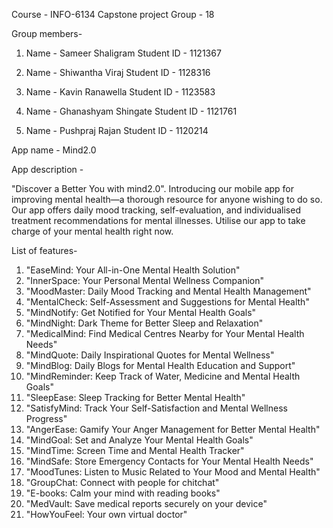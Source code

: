 Course - INFO-6134 Capstone project
Group - 18

Group members-

1. Name - Sameer Shaligram
   Student ID - 1121367

2. Name - Shiwantha Viraj
   Student ID - 1128316

3. Name - Kavin Ranawella
   Student ID - 1123583
   
4. Name - Ghanashyam Shingate
   Student ID - 1121761

5. Name - Pushpraj Rajan
   Student ID - 1120214

App name - Mind2.0

App description -

"Discover a Better You with mind2.0".
Introducing our mobile app for improving mental health—a thorough resource for anyone wishing to do so. Our app offers daily mood tracking, self-evaluation, and individualised treatment recommendations for mental illnesses. Utilise our app to take charge of your mental health right now.

List of features-

1. "EaseMind: Your All-in-One Mental Health Solution"
2. "InnerSpace: Your Personal Mental Wellness Companion"
3. "MoodMaster: Daily Mood Tracking and Mental Health Management"
4. "MentalCheck: Self-Assessment and Suggestions for Mental Health"
5. "MindNotify: Get Notified for Your Mental Health Goals"
6. "MindNight: Dark Theme for Better Sleep and Relaxation"
7. "MedicalMind: Find Medical Centres Nearby for Your Mental Health Needs"
8. "MindQuote: Daily Inspirational Quotes for Mental Wellness"
9. "MindBlog: Daily Blogs for Mental Health Education and Support"
10. "MindReminder: Keep Track of Water, Medicine and Mental Health Goals"
11. "SleepEase: Sleep Tracking for Better Mental Health"
12. "SatisfyMind: Track Your Self-Satisfaction and Mental Wellness Progress"
13. "AngerEase: Gamify Your Anger Management for Better Mental Health"
14. "MindGoal: Set and Analyze Your Mental Health Goals"
15. "MindTime: Screen Time and Mental Health Tracker"
16. "MindSafe: Store Emergency Contacts for Your Mental Health Needs"
17. "MoodTunes: Listen to Music Related to Your Mood and Mental Health"
18. "GroupChat: Connect with people for chitchat"
19. "E-books: Calm your mind with reading books"
20. "MedVault: Save medical reports securely on your device" 
21. "HowYouFeel: Your own virtual doctor"